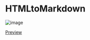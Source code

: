 ﻿# HTMLtoMarkdown
![image](https://github.com/user-attachments/assets/a7d63f71-3988-48f0-b310-843452b57e3f)

[Preview](https://automontronic.github.io/HTMLtoMarkdown/)
